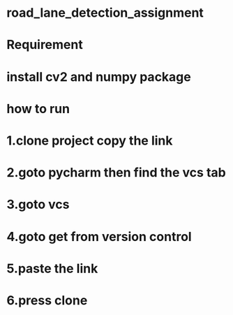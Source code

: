 # road_lane_detection_assignment
# Requirement
# install cv2 and numpy package

# how to run

# 1.clone project copy the link            
# 2.goto pycharm then find the vcs tab 
# 3.goto vcs 
# 4.goto get from version control 
# 5.paste the link
# 6.press clone 



